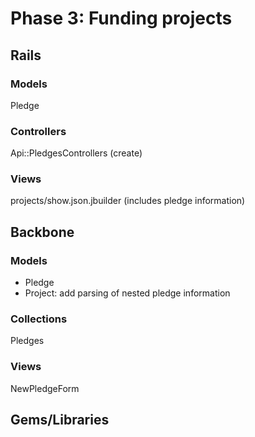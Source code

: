 # Phase 3: Funding projects

## Rails
### Models
Pledge

### Controllers
Api::PledgesControllers (create)

### Views
projects/show.json.jbuilder (includes pledge information)

## Backbone
### Models
* Pledge
* Project: add parsing of nested pledge information

### Collections
Pledges

### Views
NewPledgeForm

## Gems/Libraries
